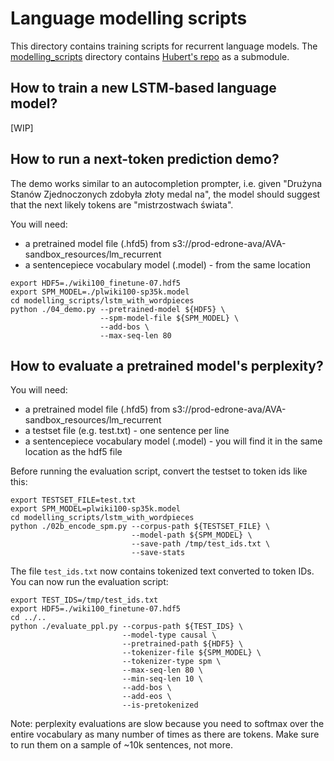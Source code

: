 # Language modelling scripts

This directory contains training scripts for recurrent language models. The [modelling_scripts](modelling_scripts) directory contains [Hubert's repo](https://github.com/hubertkarbowy/LanguageModellingScripts) as a submodule.



## How to train a new LSTM-based language model?

[WIP]

## How to run a next-token prediction demo?

The demo works similar to an autocompletion prompter, i.e. given "Drużyna Stanów Zjednoczonych zdobyła złoty medal na", the model should suggest that the next likely tokens are "mistrzostwach świata".

You will need:
* a pretrained model file (.hfd5) from s3://prod-edrone-ava/AVA-sandbox_resources/lm_recurrent
* a sentencepiece vocabulary model (.model) - from the same location

```
export HDF5=./wiki100_finetune-07.hdf5
export SPM_MODEL=./plwiki100-sp35k.model
cd modelling_scripts/lstm_with_wordpieces
python ./04_demo.py --pretrained-model ${HDF5} \
                    --spm-model-file ${SPM_MODEL} \
                    --add-bos \
                    --max-seq-len 80
```


## How to evaluate a pretrained model's perplexity?

You will need:
* a pretrained model file (.hfd5) from s3://prod-edrone-ava/AVA-sandbox_resources/lm_recurrent
* a testset file (e.g. test.txt) - one sentence per line
* a sentencepiece vocabulary model (.model) - you will find it in the same location as the hdf5 file

Before running the evaluation script, convert the testset to token ids like this:

```
export TESTSET_FILE=test.txt
export SPM_MODEL=plwiki100-sp35k.model
cd modelling_scripts/lstm_with_wordpieces
python ./02b_encode_spm.py --corpus-path ${TESTSET_FILE} \
                           --model-path ${SPM_MODEL} \
                           --save-path /tmp/test_ids.txt \
                           --save-stats
```

The file `test_ids.txt` now contains tokenized text converted to token IDs. You can now run the evaluation script:

```
export TEST_IDS=/tmp/test_ids.txt
export HDF5=./wiki100_finetune-07.hdf5
cd ../..
python ./evaluate_ppl.py --corpus-path ${TEST_IDS} \
                         --model-type causal \
                         --pretrained-path ${HDF5} \
                         --tokenizer-file ${SPM_MODEL} \
                         --tokenizer-type spm \
                         --max-seq-len 80 \
                         --min-seq-len 10 \
                         --add-bos \
                         --add-eos \
                         --is-pretokenized
```
Note: perplexity evaluations are slow because you need to softmax over the entire vocabulary as many number of times as there are tokens. Make sure to run them on a sample of ~10k sentences, not more.